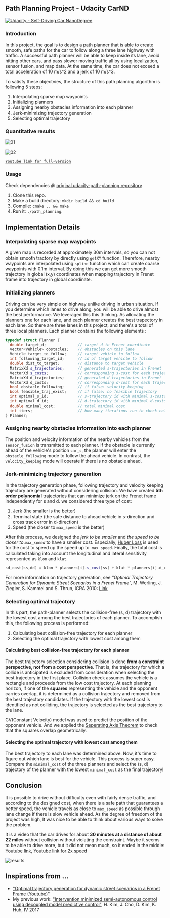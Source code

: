 

## Path Planning Project - Udacity CarND

[![Udacity - Self-Driving Car NanoDegree](https://camo.githubusercontent.com/5b9aa393f43d7bb9cc6277140465f5625f2dae7c/68747470733a2f2f73332e616d617a6f6e6177732e636f6d2f756461636974792d7364632f6769746875622f736869656c642d6361726e642e737667)](http://www.udacity.com/drive) 

### Introduction

In this project, the goal is to design a path planner that is able to create smooth, safe paths for the car to follow along a three lane highway with traffic. A successful path planner will be able to keep inside its lane, avoid hitting other cars, and pass slower moving traffic all by using localization, sensor fusion, and map data. At the same time, the car does not exceed a total acceleration of 10 m/s^2 and a jerk of 10 m/s^3.

To satisfy these objectvies, the structure of this path planning algorithm is following 5 steps:

1. Interpolating sparse map waypoints
2. Initializing planners
3. Assigning nearby obstacles information into each planner
4. Jerk-minimizing trajectory generation
5. Selecting optimal trajectory




### Quantitative results

![01](./assets/01.gif)

![02](./assets/02.gif)

[`Youtube link for full-version`](https://www.youtube.com/watch?v=HFkaWMBQXGM)

### Usage

Check dependencies @ [original udacity-path-planning repository](https://github.com/udacity/CarND-Path-Planning-Project)

1. Clone this repo.
2. Make a build directory: `mkdir build && cd build`
3. Compile: `cmake .. && make`
4. Run it: `./path_planning`.




## Implementation Details

### Interpolating sparse map waypoints

A given map is recorded at approximately 30m intervals, so you can not obtain smooth tractory by directly using `getXY` function. Therefore, nearby waypoints are interpolated using `spline` function which can create coarse waypoints with 0.1m interval. By doing this we can get more smooth trajectory in global (x,y) coordinates when mapping trajectory in Frenet frame into trajectory in global coordinate.





### Initializing planners

Driving can be very simple on highway unlike driving in urban situation. If you determine which lanes to drive along, you will be able to drive almost the best performance. We leveraged this this thinking. As allocating the planners one for each lane, and each planner creates the best trapectory in each lane. So there are three lanes in this project, and there's a total of three local planners. Each planner contains the following elements :

```c++
typedef struct Planner {
  double target_d;              // target d in Frenet coordinate
  vector<Vehicle> obstacles;    // obstacles on this lane
  Vehicle target_to_follow;     // target vehicle to follow
  int following_target_id;      // id of target vehicle to follow
  double dist_to_target;        // distance to target vehicle
  MatrixXd s_trajectories;      // generated s-trajectories in Frenet
  VectorXd s_costs;             // corresponding s-cost for each trajectory
  MatrixXd d_trajectories;      // generated d-trajectories in Frenet
  VectorXd d_costs;             // corresponding d-cost for each trajectory
  bool obstacle_following;      // if false: velocity keeping
  bool feasible_traj_exist;     // if false: no feasible trajectory
  int optimal_s_id;             // s-trajectory id with minimal s-costs
  int optimal_d_id;             // d-trajectory id with minimal d-costs
  double minimal_cost;          // total minimal cost 
  int iters;                    // how many iterations run to check collision-free trajectory
} Planner;
```





### Assigning nearby obstacles information into each planner

The position and velocity information of the nearby vehicles from the `sensor_fusion` is transmitted to each planner. If the obstacle is currently ahead of the vehicle's position `car_s`, the planner will enter the `obstacle_following` mode to follow the ahead vehicle. In contrast, the `velocity_keeping` mode will operate if there is no obstacle ahead.





### Jerk-minimizing trajectory generation

In the trajectory generation phase, following trajectory and velocity keeping trajectory are generated without considering collision. We have created **5th order polynomial** trajectories that can minimize jerk on the Frenet frame independently for s and d. we considered three type of cost: 

1. Jerk (the smaller is the better)
2. Terminal state (the safe distance to ahead vehicle in s-direction and cross track error in d-direction)
3. Speed (the closer to `max_speed` is the better)

After this process, we designed the *jerk to be smaller* and *the speed to be closer to `max_speed`* to have a smaller cost. Especially,  [Huber Loss](https://en.wikipedia.org/wiki/Huber_loss) is used for the cost to speed up the speed up to` max_speed`. Finally, the total cost is calculated taking into account the longitudinal and lateral sensitivity represented as `klon` and `klat`.

```c++
sd_cost(ss,dd) = klon * planners[i].s_cost[ss] + klat * planners[i].d_cost[dd];
```

For more information on trajectory generation, see *"Optimal Trajectory Generation for Dynamic Street Scenarios in a Frenet Frame",* M. Werling, J. Ziegler, S. Kammel and S. Thrun, ICRA 2010: [Link](https://d17h27t6h515a5.cloudfront.net/topher/2017/July/595fd482_werling-optimal-trajectory-generation-for-dynamic-street-scenarios-in-a-frenet-frame/werling-optimal-trajectory-generation-for-dynamic-street-scenarios-in-a-frenet-frame.pdf)





### Selecting optimal trajectory

In this part, the path-planner selects the collision-free (s, d) trajectory with the lowest cost among the best trajectories of each planner. To accomplish this, the following process is performed:

1. Calculating best collision-free trajectory for each planner
2. Selecting the optimal trajectory with lowest cost among them



#### Calculating best collision-free trajectory for each planner

The best trajectory selection considering collision is done **from a constraint perspective, not from a cost perspective**. That is, the trajectory for which a collide is anticipated is excluded from consideration when selecting the best trajectory in the first place. Collision check assumes the vehicle is a rectangle and proceeds from the low cost trajectory. At each planning horizon, if one of the **squares** representing the vehicle and the opponent carries overlap, it is determined as a collision trajectory and removed from the best trajectory candidates. If the trajectory with the lowest cost is identified as not colliding, the trajectory is selected as the best trajectory to the lane.

CV(Constant Velocity) model was used to predict the position of the opponent vehicle. And we applied the [Seperating Axis Theorem](http://www.dyn4j.org/2010/01/sat/) to check that the squares overlap geometrically.



#### Selecting the optimal trajectory with lowest cost among them

The best trajectory to each lane was determined above. Now, it's time to figure out which lane is best for the vehicle. This process is super easy. Compare the `minimal_cost` of the three planners and select the (s, d) trajectory of the planner with the lowest `minimal_cost` as the final trajectory!





## Conclusion

It is possible to drive without difficulty even with fairly dense traffic, and according to the designed cost, when there is a safe path that guarantees a better speed, the vehicle travels as close to `max_speed` as possible through lane change if there is slow vehicle ahead. As the degree of freedom of the project was high, It was nice to be able to think about various ways to solve the problem.

It is a video that the car drives for about **30 minutes at a distance of about 22 miles** without collision without violating the constraint. Maybe it seems to be able to drive more, but it did not mean much, so it ended in the middle: [Youtube link](https://youtu.be/377zAMZBDjM), [Youtube link for 2x speed](https://www.youtube.com/watch?v=HFkaWMBQXGM)



![results](./assets/results.png)



## Inspirations from ...

- ["Optimal trajectory generation for dynamic street scenarios in a Frenet Frame (Youtube)"](https://www.youtube.com/watch?v=Cj6tAQe7UCY)
- My previous work: ["Intervention minimized semi-autonomous control using decoupled model predictive control"](http://ieeexplore.ieee.org/document/7995787/), H. Kim, J. Cho, D. Kim, K. Huh, IV 2017

